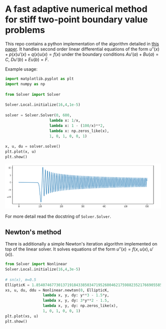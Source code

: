 # A fast adaptive numerical method for stiff two-point boundary value problems

This repo contains a python implementation of the algorithm detailed in [this paper](https://math.nyu.edu/~greengar/lee_gr_tpbvp.pdf). It handles second order linear differential equations of the form $u''(x) + p(x) u'(x) + q(x) u(x) = f(x)$ under the boundary conditions $A u'(a) + B u(a) = C$, $D u'(b) + E u(b) = F$.

Example usage:

```python
import matplotlib.pyplot as plt
import numpy as np

from Solver import Solver

Solver.Local.initialize(16,4,1e-5)

solver = Solver.Solver(0, 600,
                    lambda x: 1/x,
                    lambda x: 1 - (100/x)**2,
                    lambda x: np.zeros_like(x),
                    1, 0, 1, 0, 0, 1)

x, u, du = solver.solve()
plt.plot(x, u)
plt.show()
```

![Bessel equation](Bessel-Solution.png)

For more detail read the docstring of `Solver.Solver`.

## Newton's method

There is additionally a simple Newton's iteration algorithm implemented on top of the linear solver. It solves equations of the form $u''(x) = f(x, u(x), u'(x))$.

```python
from Solver import Nonlinear
Solver.Local.initialize(16,4,3e-5)

# sn(x), m=0.5
EllipticK = 1.8540746773013719184338503471952600462175988235217669055859
xs, u, du, ddu = Nonlinear.newton(0, EllipticK,
                 lambda x, y, dy: y**3 - 1.5*y,
                 lambda x, y, dy: 3*y**2 - 1.5,
                 lambda x, y, dy: np.zeros_like(x),
                 1, 0, 1, 0, 0, 1)
plt.plot(xs, u)
plt.show()
```
